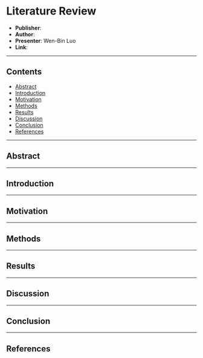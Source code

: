 # Literature Review

- **Publisher**:
- **Author**:
- **Presenter**: Wen-Bin Luo
- **Link**:

---

## Contents

- [Abstract](#abstract)
- [Introduction](#introduction)
- [Motivation](#motivation)
- [Methods](#methods)
- [Results](#results)
- [Discussion](#discussion)
- [Conclusion](#conclusion)
- [References](#references)

---

## Abstract

---

## Introduction

---

## Motivation

---

## Methods

---

## Results

---

## Discussion

---

## Conclusion

---

## References
